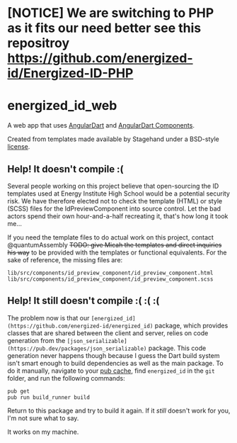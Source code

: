 # [NOTICE] We are switching to PHP as it fits our need better see this repositroy https://github.com/energized-id/Energized-ID-PHP
# energized_id_web

A web app that uses [AngularDart](https://webdev.dartlang.org/angular) and
[AngularDart Components](https://webdev.dartlang.org/components).

Created from templates made available by Stagehand under a BSD-style
[license](https://github.com/dart-lang/stagehand/blob/master/LICENSE).

## Help! It doesn't compile :(

Several people working on this project believe that open-sourcing the ID templates used at Energy Institute High School would be a potential security risk. We have therefore elected not to check the template (HTML) or style (SCSS) files for the IdPreviewComponent into source control. Let the bad actors spend their own hour-and-a-half recreating it, that's how long it took me...

If you need the template files to do actual work on this project, contact @quantumAssembly ~~TODO: give Micah the templates and direct inquiries his way~~ to be provided with the templates or functional equivalents. For the sake of reference, the missing files are:

```
lib/src/components/id_preview_component/id_preview_component.html
lib/src/components/id_preview_component/id_preview_component.scss
```

## Help! It still doesn't compile :( :( :(

The problem now is that our `[energized_id](https://github.com/energized-id/energized_id)` package, which provides classes that are shared between the client and server, relies on code generation from the `[json_serializable](https://pub.dev/packages/json_serializable)` package. This code generation never happens though because I guess the Dart build system isn't smart enough to build dependencies as well as the main package. To do it manually, navigate to your [pub cache](https://dart.dev/tools/pub/glossary#system-cache), find `energized_id` in the `git` folder, and run the following commands:

```
pub get
pub run build_runner build
```

Return to this package and try to build it again. If it _still_ doesn't work for you, I'm not sure what to say.

It works on my machine.
